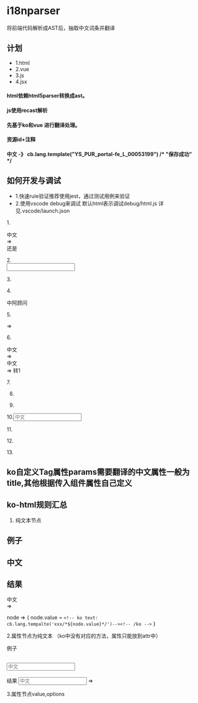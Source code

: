 # i18nparser
将前端代码解析成AST后，抽取中文词条并翻译

## 计划
- 1.html
- 2.vue
- 3.js
- 4.jsx

#### html依赖html5parser转换成ast。
#### js使用recast解析
#### 先基于ko和vue 进行翻译处理。
#### 资源id+注释
#### 中文 -》 cb.lang.template("YS_PUR_portal-fe_L_00053199") /* "保存成功" */


## 如何开发与调试

- 1.快速rule验证推荐使用jest，通过测试用例来验证
- 2.使用vscode debug来调试 默认html表示调试debug/html.js 详见.vscode/launch.json

1.<div>中文</div> => <div data-bind="text:cb.template('xxx')"></div>  还是 
<div><!-- ko text: cb.lang.tempalte('xxx')--><!-- /ko --></div>

<div title="中文"></div>
2.<div data-bind="title:'中文'"></div> <input data-bind="attr:{placeholder:'中文'}"></input>

3.<div :param="{a:'中文', b:'中文2'}">

4.<div data-bind="text:'中文'">中阿顾问</div>

5.<div data-bind="{text:'中文', value:function(){return '现金'+ 'test'}}"></div> =>
<div data-bind="{text:'中文', value:function(){return cb.lang.template('xxxid')+ 'test'}}"></div>

6.<div data-bind="i18n:'xxx-id'">中文</div> =><div data-bind="">中文</div> => 转1

7.<div data-bind="attr:{title:'中文'}"></div>


8. <div options='{"title":"中文"}'> 

9. <y-modal params='{title:"中文"}'></y-modal>

10.<input placeholder="中文">

11.<y-checkbox params='{label:"中文"}'></y-checkbox>


12.<ko-export-excel-frontend params = "filename: '超市订单报表' +  new Date().format('yyyy-MM-dd'),exportText: '导出Excel', exportData: $root.exportData, disabled: excelDisable"></ko-export-excel-frontend>

13.<y-modal params="{textOk:'中文'}"></y-modal>

## ko自定义Tag属性params需要翻译的中文属性一般为 title,其他根据传入组件属性自己定义



##  ko-html规则汇总


1. 纯文本节点 
## 例子
## <div>中文</div>
## 结果
<div>中文</div> => 
<div><!-- ko text: cb.lang.tempalte('xxx/*中文*/')--><!-- /ko --></div>

node => {
    node.value = `<!-- ko text: cb.lang.tempalte('xxx/*${node.value}*/')--><!-- /ko -->`
}

2.属性节点为纯文本 （ko中没有对应的方法，属性只能放到attr中）

例子
## <div title="中文"></div> 
## <input placeholder="中文" title="中国"/>
结果
<input placeholder="中文" /> =>
<intput data-bind="attr:{placeholder:cb.lang.tempalte('xxx/*我爱*/'),title:cb.lang.tempalte('xxx/*中国*/')}">

3.属性节点value,options
